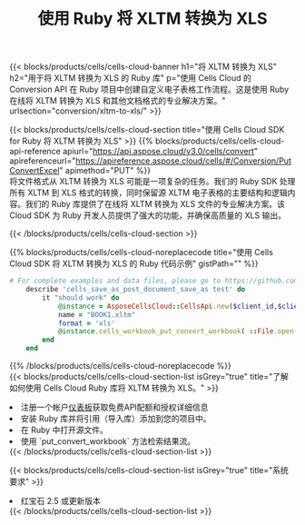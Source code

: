 ﻿---
title: 使用 Ruby 将 XLTM 转换为 XLS
description: 使用Aspose.Cells Cloud SDK for Ruby将XLTM格式文件转换为XLS格式文件。
kwords: Excel, Convert XLTM to XLS, REST, Ruby
howto: How to convert XLTM to XLS using Aspose.Cells Cloud Ruby library.
---
{{< blocks/products/cells/cells-cloud-banner h1="将 XLTM 转换为 XLS" h2="用于将 XLTM 转换为 XLS 的 Ruby 库" p="使用 Cells Cloud 的 Conversion API 在 Ruby 项目中创建自定义电子表格工作流程。这是使用 Ruby 在线将 XLTM 转换为 XLS 和其他文档格式的专业解决方案。" urlsection="conversion/xltm-to-xls/" >}}

{{< blocks/products/cells/cells-cloud-section title="使用 Cells Cloud SDK for Ruby 将 XLTM 转换为 XLS" >}}
{{% blocks/products/cells/cells-cloud-api-reference apiurl="https://api.aspose.cloud/v3.0/cells/convert" apireferenceurl="https://apireference.aspose.cloud/cells/#/Conversion/PutConvertExcel" apimethod="PUT" %}}
<br/>
将文件格式从 XLTM 转换为 XLS 可能是一项复杂的任务。我们的 Ruby SDK 处理所有 XLTM 到 XLS 格式的转换，同时保留源 XLTM 电子表格的主要结构和逻辑内容。我们的 Ruby 库提供了在线将 XLTM 转换为 XLS 文件的专业解决方案。该 Cloud SDK 为 Ruby 开发人员提供了强大的功能，并确保高质量的 XLS 输出。

{{< /blocks/products/cells/cells-cloud-section >}}

{{% blocks/products/cells/cells-cloud-noreplacecode title="使用 Cells Cloud SDK 将 XLTM 转换为 XLS 的 Ruby 代码示例" gistPath="" %}}
 
```ruby
# For complete examples and data files, please go to https://github.com/aspose-cells-cloud/aspose-cells-cloud-ruby/
    describe 'cells_save_as_post_document_save_as test' do
        it "should work" do
            @instance = AsposeCellsCloud::CellsApi.new($client_id,$client_secret,"v3.0","https://api.aspose.cloud/")
            name = "BOOK1.xltm"
            format = 'xls'
            @instance.cells_workbook_put_convert_workbook( ::File.open(File.expand_path("data/"+name),"r")  {|io| io.read(io.size) },{:format=>format})     
        end
    end
```
 
{{% /blocks/products/cells/cells-cloud-noreplacecode %}}
<br/>
{{< blocks/products/cells/cells-cloud-section-list isGrey="true" title="了解如何使用 Cells Cloud Ruby 库将 XLTM 转换为 XLS。" >}}
<li>注册一个帐户<a href="https://dashboard.aspose.cloud/">仪表板</a>获取免费API配额和授权详细信息</li>
<li>安装 Ruby 库并将引用（导入库）添加到您的项目中。</li>
<li>在 Ruby 中打开源文件。</li>
<li>使用 `put_convert_workbook` 方法检索结果流。</li>
{{< /blocks/products/cells/cells-cloud-section-list >}}

{{< blocks/products/cells/cells-cloud-section-list isGrey="true" title="系统要求" >}}
<li>红宝石 2.5 或更新版本</li>
{{< /blocks/products/cells/cells-cloud-section-list >}}
